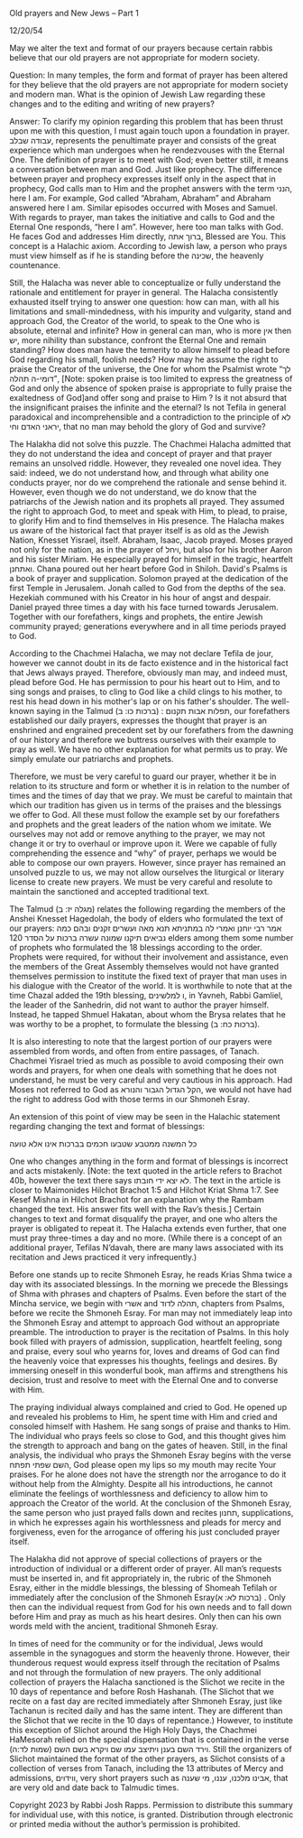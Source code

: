 Old prayers and New Jews – Part 1

12/20/54

May we alter the text and format of our prayers because certain rabbis believe that our old prayers are not appropriate for modern society. 

Question: In many temples, the form and format of prayer has been altered for they believe that the old prayers are not appropriate for modern society and modern man. What is the opinion of Jewish Law regarding these changes and to the editing and writing of new prayers?

Answer: To clarify my opinion regarding this problem that has been thrust upon me with this question, I must again touch upon a foundation in prayer. עבודה שבלב, represents the penultimate prayer and consists of the great experience which man undergoes when he rendezvouses with the Eternal One. The definition of prayer is to meet with God; even better still, it means a conversation between man and God. Just like prophecy. The difference between prayer and prophecy expresses itself only in the aspect that in prophecy, God calls man to Him and the prophet answers with the term הנני, here I am. For example, God called “Abraham, Abraham” and Abraham answered here I am. Similar episodes occurred with Moses and Samuel. With regards to prayer, man takes the initiative and calls to God and the Eternal One responds, “here I am”. However, here too man talks with God. He faces God and addresses Him directly, ברוך אתה, Blessed are You. This concept is a Halachic axiom. According to Jewish law, a person who prays must view himself as if he is standing before the שכינה, the heavenly countenance. 

Still, the Halacha was never able to conceptualize or fully understand the rationale and entitlement for prayer in general. The Halacha consistently exhausted itself trying to answer one question: how can man, with all his limitations and small-mindedness, with his impurity and vulgarity, stand and approach God, the Creator of the world, to speak to the One who is absolute, eternal and infinite? How in general can man, who is more אין then יש, more nihility than substance, confront the Eternal One and remain standing?  How does man have the temerity to allow himself to plead before God regarding his small, foolish needs? How may he assume the right to praise the Creator of the universe, the One for whom the Psalmist wrote “לך דומי-ה תהלה”, [Note: spoken praise is too limited to express the greatness of God and only the absence of spoken praise is appropriate to fully praise the exaltedness of God]and offer song and praise to Him ? Is it not absurd that the insignificant praises the infinite and the eternal? Is not Tefila in general paradoxical and incomprehensible and a contradiction to the principle of לא יראני האדם וחי, that no man may behold the glory of God and survive? 

The Halakha did not solve this puzzle. The Chachmei Halacha admitted that they do not understand the idea and concept of prayer and that prayer remains an unsolved riddle. However, they revealed one novel idea. They said: indeed, we do not understand how, and through what ability one conducts prayer, nor do we comprehend the rationale and sense behind it. However, even though we do not understand, we do know that the patriarchs of the Jewish nation and its prophets all prayed. They assumed the right to approach God, to meet and speak with Him, to plead, to praise, to glorify Him and to find themselves in His presence. The Halacha makes us aware of the historical fact that prayer itself is as old as the Jewish Nation, Knesset Yisrael, itself. Abraham, Isaac, Jacob prayed. Moses prayed not only for the nation, as in the prayer of ויחל, but also for his brother Aaron and his sister Miriam. He especially prayed for himself in the tragic, heartfelt ואתחנן. Chana poured out her heart before God in Shiloh. David's Psalms is a book of prayer and supplication. Solomon prayed at the dedication of the first Temple in Jerusalem. Jonah called to God from the depths of the sea. Hezekiah communed with his Creator in his hour of angst and despair. Daniel prayed three times a day with his face turned towards Jerusalem. Together with our forefathers, kings and prophets, the entire Jewish community prayed; generations everywhere and in all time periods prayed to God. 

According to the Chachmei Halacha, we may not declare Tefila de jour, however we cannot doubt in its de facto existence and in the historical fact that Jews always prayed. Therefore, obviously man may, and indeed must, plead before God. He has permission to pour his heart out to Him, and to sing songs and praises, to cling to God like a child clings to his mother, to rest his head down in his mother's lap or on his father's shoulder. The well-known saying in the Talmud (ברכות כו: ב) : תפלות אבות תקנום, our forefathers established our daily prayers, expresses the thought that prayer is an enshrined and engrained precedent set by our forefathers from the dawning of our history and therefore we buttress ourselves with their example to pray as well. We have no other explanation for what permits us to pray. We simply emulate our patriarchs and prophets.

Therefore, we must be very careful to guard our prayer, whether it be in relation to its structure and form or whether it is in relation to the number of times and the times of day that we pray. We must be careful to maintain that which our tradition has given us in terms of the praises and the blessings we offer to God. All these must follow the example set by our forefathers and prophets and the great leaders of the nation whom we imitate. We ourselves may not add or remove anything to the prayer, we may not change it or try to overhaul or improve upon it. Were we capable of fully comprehending the essence and “why” of prayer, perhaps we would be able to compose our own prayers. However, since prayer has remained an unsolved puzzle to us, we may not allow ourselves the liturgical or literary license to create new prayers. We must be very careful and resolute to maintain the sanctioned and accepted traditional text. 

The Talmud (מגלה יז: ב) relates the following regarding the members of the Anshei Knesset Hagedolah, the body of elders who formulated the text of our prayers: 
אמר רבי יוחנן ואמרי לה במתניתא תנא מאה ועשרים זקנים ובהם כמה נביאים תיקנו שמונה עשרה ברכות על הסדר
120 elders among them some number of prophets who formulated the 18 blessings according to the order. Prophets were required, for without their involvement and assistance, even the members of the Great Assembly themselves would not have granted themselves permission to institute the fixed text of prayer that man uses in his dialogue with the Creator of the world. It is worthwhile to note that at the time Chazal added the 19th blessing, ו למלשינים, in Yavneh, Rabbi Gamliel, the leader of the Sanhedrin, did not want to author the prayer himself. Instead, he tapped Shmuel Hakatan, about whom the Brysa relates that he was worthy to be a prophet, to formulate the blessing (ברכות כח: ב). 

It is also interesting to note that the largest portion of our prayers were assembled from words, and often from entire passages, of Tanach. Chachmei Yisrael tried as much as possible to avoid composing their own words and prayers, for when one deals with something that he does not understand, he must be very careful and very cautious in his approach. Had Moses not referred to God as הקל הגדול הגבור והנורא, we would not have had the right to address God with those terms in our Shmoneh Esray. 

An extension of this point of view may be seen in the Halachic statement regarding changing the text and format of blessings: 

כל המשנה ממטבע שטבעו חכמים בברכות אינו אלא טועה

One who changes anything in the form and format of blessings is incorrect and acts mistakenly. [Note: the text quoted in the article refers to Brachot 40b, however the text there says לא יצא ידי חובתו. The text in the article is closer to Maimonides Hilchot Brachot 1:5 and Hilchot Kriat Shma 1:7. See Kesef Mishna in Hilchot Brachot for an explanation why the Rambam changed the text. His answer fits well with the Rav’s thesis.] Certain changes to text and format disqualify the prayer, and one who alters the prayer is obligated to repeat it. The Halacha extends even further, that one must pray three-times a day and no more. (While there is a concept of an additional prayer, Tefilas N’davah, there are many laws associated with its recitation and Jews practiced it very infrequently.) 

Before one stands up to recite Shmoneh Esray, he reads Krias Shma twice a day with its associated blessings. In the morning we precede the Blessings of Shma with phrases and chapters of Psalms. Even before the start of the Mincha service, we begin with אשרי and תהלה לדוד, chapters from Psalms, before we recite the Shmoneh Esray. For man may not immediately leap into the Shmoneh Esray and attempt to approach God without an appropriate preamble. The introduction to prayer is the recitation of Psalms. In this holy book filled with prayers of admission, supplication, heartfelt feeling, song and praise, every soul who yearns for, loves and dreams of God can find the heavenly voice that expresses his thoughts, feelings and desires. By immersing oneself in this wonderful book, man affirms and strengthens his decision, trust and resolve to meet with the Eternal One and to converse with Him.

The praying individual always complained and cried to God. He opened up and revealed his problems to Him, he spent time with Him and cried and consoled himself with Hashem. He sang songs of praise and thanks to Him. The individual who prays feels so close to God, and this thought gives him the strength to approach and bang on the gates of heaven. Still, in the final analysis, the individual who prays the Shmoneh Esray begins with the verse השם שפתי תפתח, God please open my lips so my mouth may recite Your praises. For he alone does not have the strength nor the arrogance to do it without help from the Almighty. Despite all his introductions, he cannot eliminate the feelings of worthlessness and deficiency to allow him to approach the Creator of the world. At the conclusion of the Shmoneh Esray, the same person who just prayed falls down and recites תחנון, supplications, in which he expresses again his worthlessness and pleads for mercy and forgiveness, even for the arrogance of offering his just concluded prayer itself.
 
The Halakha did not approve of special collections of prayers or the introduction of individual or a different order of prayer. All man’s requests must be inserted in, and fit appropriately in, the rubric of the Shmoneh Esray, either in the middle blessings, the blessing of Shomeah Tefilah or immediately after the conclusion of the Shmoneh Esray(ברכות לא: א) . Only then can the individual request from God for his own needs and to fall down before Him and pray as much as his heart desires. Only then can his own words meld with the ancient, traditional Shmoneh Esray. 

In times of need for the community or for the individual, Jews would assemble in the synagogues and storm the heavenly throne. However, their thunderous request would express itself through the recitation of Psalms and not through the formulation of new prayers. The only additional collection of prayers the Halacha sanctioned is the Slichot we recite in the 10 days of repentance and before Rosh Hashanah. (The Slichot that we recite on a fast day are recited immediately after Shmoneh Esray, just like Tachanun is recited daily and has the same intent. They are different than the Slichot that we recite in the 10 days of repentance.) However, to institute this exception of Slichot around the High Holy Days, the Chachmei HaMesorah relied on the special dispensation that is contained in the verse וירד השם בענן ויתיצב עמו שם ויקרא בשם השם (שמות לד:ה). Still the organizers of Slichot maintained the format of the other prayers, as Slichot consists of a collection of verses from Tanach, including the 13 attributes of Mercy and admissions, ווידוים, very short prayers such as אבינו מלכנו, עננו, מי שענה, that are very old and date back to Talmudic times. 

Copyright 2023 by Rabbi Josh Rapps. Permission to distribute this summary for individual use, with this notice, is granted. Distribution through electronic or printed media without the author’s permission is prohibited.

